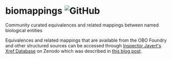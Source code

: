 # biomappings ![GitHub](https://img.shields.io/github/license/biomappings/biomappings)

Community curated equivalences and related mappings between named biological entities

Equivalences and related mappings that are available from the OBO Foundry and other
structured sources can be accessed through [Inspector Javert's Xref Database](https://zenodo.org/record/3757266)
on Zenodo which was described in [this blog post](https://cthoyt.com/2020/04/19/inspector-javerts-xref-database.html).
